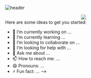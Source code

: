 ![header](https://capsule-render.vercel.app/api?type=slice&color=auto&height=300&section=header&text=JIN%20TAEHUN&fontSize=100)

<div align="center">
 <img src="https://github-readme-stats.vercel.app/api?username=HUN&theme=dark" />
 </div>
Here are some ideas to get you started:

- 🔭 I’m currently working on ...
- 🌱 I’m currently learning ...
- 👯 I’m looking to collaborate on ...
- 🤔 I’m looking for help with ...
- 💬 Ask me about ...
- 📫 How to reach me: ...
- 😄 Pronouns: ...
- ⚡ Fun fact: ...
-->
